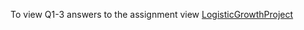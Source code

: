 To view Q1-3 answers to the assignment view [LogisticGrowthProject](https://github.com/841053/logistic_growth/tree/main/LogisticGrowthProject)

